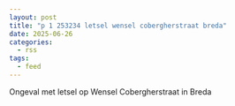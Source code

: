```yaml
---
layout: post
title: "p 1 253234 letsel wensel cobergherstraat breda"
date: 2025-06-26
categories: 
  - rss
tags: 
  - feed
---
```


Ongeval met letsel op Wensel Cobergherstraat in Breda
